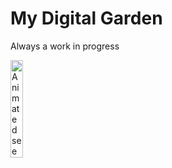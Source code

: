 # My Digital Garden
Always a work in progress

<img src="https://raw.githubusercontent.com/bndgt/garden/refs/heads/main/assets/seedling-animated.gif" alt="Animated seedling graphic" width="20%">


